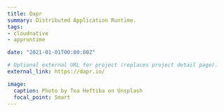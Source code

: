 ```yaml
---
title: Dapr
summary: Distributed Application Runtime.
tags:
- cloudnative
- appruntime

date: "2021-01-01T00:00:00Z"

# Optional external URL for project (replaces project detail page).
external_link: https://dapr.io/

image:
  caption: Photo by Toa Heftiba on Unsplash
  focal_point: Smart
---
```

